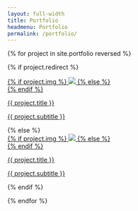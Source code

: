 ```yaml
---
layout: full-width
title: Portfolio
headmenu: Portfolio
permalink: /portfolio/
---
```


{% for project in site.portfolio reversed %}

{% if project.redirect %}
<div class="project">
    <div class="thumbnail">
        <a href="{{ project.redirect }}" target="_blank">
        {% if project.img %}
        <img class="thumbnail" src="{{ project.img }}"/>
        {% else %}
        <div class="thumbnail blankbox"></div>
        {% endif %}    
        <span>
            <p class="thumbnailTitle">{{ project.title }}</p>
            <p class="thumbnailSubtitle">{{ project.subtitle }}</p>
        </span>
        </a>
    </div>
</div>
{% else %}

<div class="project ">
    <div class="thumbnail">
        <a href="{{ site.baseurl }}{{ project.url }}">
        {% if project.img %}
        <img class="thumbnail" src="{{ project.img }}"/>
        {% else %}
        <div class="thumbnail blankbox"></div>
        {% endif %}    
        <span>
            <p class="thumbnailTitle">{{ project.title }}</p>
            <p class="thumbnailSubtitle">{{ project.subtitle }}</p>
        </span>
        </a>
    </div>
</div>

{% endif %}

{% endfor %}

